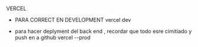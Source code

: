 VERCEL
- PARA CORRECT EN DEVELOPMENT
vercel dev

- para hacer deplyment del back end , recordar que todo esre cimitiado y push en a github
vercel --prod